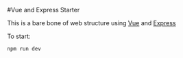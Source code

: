 #Vue and Express Starter

This is a bare bone of web structure using [Vue](http://vuejs.org) and [Express](http://expressjs.com)

To start: 

    npm run dev
